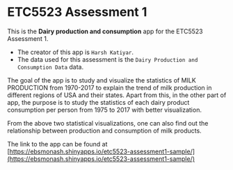 
# ETC5523 Assessment 1

This is the **Dairy production and consumption** app for the ETC5523 Assessment 1. 

* The creator of this app is `Harsh Katiyar`.
* The data used for this assessment is the `Dairy Production and Consumption Data` data. 

The goal of the app is to study and visualize the statistics of MILK PRODUCTION from 1970-2017 to explain the trend of milk production in different regions of USA and their states. Apart from this, in the other part of app, the purpose is to study the statistics of each dairy product consumption per person from 1975 to 2017 with better visualization. 

From the above two statistical visualizations, one can also find out the relationship between production and consumption of milk products.

The link to the app can be found at [https://ebsmonash.shinyapps.io/etc5523-assessment1-sample/](https://ebsmonash.shinyapps.io/etc5523-assessment1-sample/)
